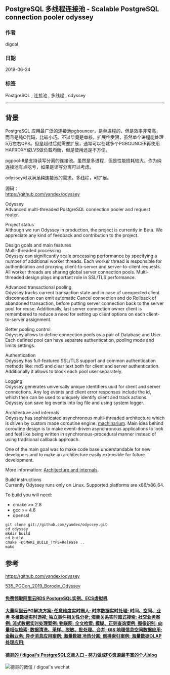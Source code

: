 ## PostgreSQL 多线程连接池 - Scalable PostgreSQL connection pooler odyssey  
              
### 作者              
digoal              
              
### 日期              
2019-06-24              
              
### 标签              
PostgreSQL , 连接池 , 多线程 , odyssey           
              
----              
              
## 背景    
PostgreSQL 应用最广泛的连接池pgbouncer，是单进程的，但是效率非常高，而且是纯C代码，比较小巧。不过毕竟是单核，扩展性受限，虽然单个进程能处理5万左右QPS。但是超过后就需要扩展，通常可以创建多个PGBOUNCER再使用HAPROXY或LVS做负载均衡，但是使用还是不方便。  
  
pgpool-II是支持读写分离的连接池。虽然是多进程，但是性能损耗较大。作为纯连接池有点吃亏，如果是读写分离可以考虑。  
  
odyssey可以满足纯连接池的需求。多线程，可扩展。  
  
源码：  
https://github.com/yandex/odyssey  
  
Odyssey  
Advanced multi-threaded PostgreSQL connection pooler and request router.  
  
Project status  
Although we run Odyssey in production, the project is currently in Beta. We appreciate any kind of feedback and contribution to the project.  
  
Design goals and main features  
Multi-threaded processing  
Odyssey can significantly scale processing performance by specifying a number of additional worker threads. Each worker thread is responsible for authentication and proxying client-to-server and server-to-client requests. All worker threads are sharing global server connection pools. Multi-threaded design plays important role in SSL/TLS performance.  
  
Advanced transactional pooling  
Odyssey tracks current transaction state and in case of unexpected client disconnection can emit automatic Cancel connection and do Rollback of abandoned transaction, before putting server connection back to the server pool for reuse. Additionally, last server connection owner client is remembered to reduce a need for setting up client options on each client-to-server assignment.  
  
Better pooling control  
Odyssey allows to define connection pools as a pair of Database and User. Each defined pool can have separate authentication, pooling mode and limits settings.  
  
Authentication  
Odyssey has full-featured SSL/TLS support and common authentication methods like: md5 and clear text both for client and server authentication. Additionally it allows to block each pool user separately.  
  
Logging  
Odyssey generates universally unique identifiers uuid for client and server connections. Any log events and client error responses include the id, which then can be used to uniquely identify client and track actions. Odyssey can save log events into log file and using system logger.  
  
Architecture and internals  
Odyssey has sophisticated asynchronous multi-threaded architecture which is driven by custom made coroutine engine: [machinarium](https://github.com/yandex/odyssey/tree/master/third_party/machinarium). Main idea behind coroutine design is to make event-driven asynchronous applications to look and feel like being written in synchronous-procedural manner instead of using traditional callback approach.  
  
One of the main goal was to make code base understandable for new developers and to make an architecture easily extensible for future development.  
  
More information: [Architecture and internals](https://github.com/yandex/odyssey/blob/master/documentation/internals.md).  
  
Build instructions  
Currently Odyssey runs only on Linux. Supported platforms are x86/x86_64.  
  
To build you will need:  
  
- cmake >= 2.8  
- gcc >= 4.6  
- openssl  
  
```  
git clone git://github.com/yandex/odyssey.git  
cd odyssey  
mkdir build  
cd build  
cmake -DCMAKE_BUILD_TYPE=Release ..  
make  
```  
  
## 参考  
https://github.com/yandex/odyssey  
      
[535_PGCon_2019_Borodin_Odyssey](20190624_01_pdf_001.pdf)    
    
  
  
  
  
  
  
  
  
  
  
  
  
  
  
  
  
  
  
  
  
  
  
  
  
  
  
  
  
  
  
  
  
  
#### [免费领取阿里云RDS PostgreSQL实例、ECS虚拟机](https://www.aliyun.com/database/postgresqlactivity "57258f76c37864c6e6d23383d05714ea")
  
  
#### [大量阿里云PG解决方案: 任意维度实时圈人; 时序数据实时处理; 时间、空间、业务 多维数据实时透视; 独立事件相关性分析; 海量关系实时图式搜索; 社交业务案例; 流式数据实时处理案例; 物联网; 全文检索; 模糊、正则查询案例; 图像识别; 向量相似检索; 数据清洗、采样、脱敏、批处理、合并; GIS 地理信息空间数据应用; 金融业务; 异步消息应用案例; 海量数据 冷热分离; 倒排索引案例; 海量数据OLAP处理应用;](https://yq.aliyun.com/topic/118 "40cff096e9ed7122c512b35d8561d9c8")
  
  
#### [德哥的 / digoal's PostgreSQL文章入口 - 努力做成PG资源最丰富的个人blog](https://github.com/digoal/blog/blob/master/README.md "22709685feb7cab07d30f30387f0a9ae")
  
  
![德哥的微信 / digoal's wechat](../pic/digoal_weixin.jpg "f7ad92eeba24523fd47a6e1a0e691b59")
  
